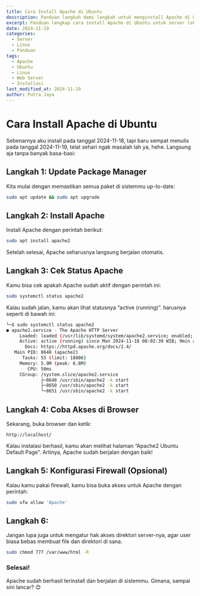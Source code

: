 ```yaml
---
title: Cara Install Apache di Ubuntu
description: Panduan langkah demi langkah untuk menginstall Apache di Ubuntu, mulai dari update sistem hingga cek status server.
excerpt: Panduan lengkap cara install Apache di Ubuntu untuk server lokal.
date: 2024-11-19
categories:
  - Server
  - Linux
  - Panduan
tags:
  - Apache
  - Ubuntu
  - Linux
  - Web Server
  - Installasi
last_modified_at: 2024-11-19
author: Putra Jaya
---
```

# Cara Install Apache di Ubuntu
Sebenarnya aku install pada tanggal 2024-11-18, tapi baru sempat menulis pada tanggal 2024-11-19, telat sehari ngak masalah lah ya, hehe.
Langsung aja tanpa banyak basa-basi:

## Langkah 1: Update Package Manager
Kita mulai dengan memastikan semua paket di sistemmu up-to-date:
```bash
sudo apt update && sudo apt upgrade
```

## Langkah 2: Install Apache
Install Apache dengan perintah berikut:
```bash
sudo apt install apache2
```

Setelah selesai, Apache seharusnya langsung berjalan otomatis.

## Langkah 3: Cek Status Apache
Kamu bisa cek apakah Apache sudah aktif dengan perintah ini:
```bash
sudo systemctl status apache2
```
Kalau sudah jalan, kamu akan lihat statusnya “active (running)”. harusnya seperti di bawah ini:
```bash
└─$ sudo systemctl status apache2
● apache2.service - The Apache HTTP Server
     Loaded: loaded (/usr/lib/systemd/system/apache2.service; enabled; preset: >
     Active: active (running) since Mon 2024-11-18 08:02:39 WIB; 9min ago
       Docs: https://httpd.apache.org/docs/2.4/
   Main PID: 8648 (apache2)
      Tasks: 55 (limit: 18806)
     Memory: 5.9M (peak: 6.8M)
        CPU: 50ms
     CGroup: /system.slice/apache2.service
             ├─8648 /usr/sbin/apache2 -k start
             ├─8650 /usr/sbin/apache2 -k start
             └─8651 /usr/sbin/apache2 -k start
```

## Langkah 4: Coba Akses di Browser
Sekarang, buka browser dan ketik:
```
http://localhost/
```
Kalau instalasi berhasil, kamu akan melihat halaman “Apache2 Ubuntu Default Page”. Artinya, Apache sudah berjalan dengan baik!

## Langkah 5: Konfigurasi Firewall (Opsional)
Kalau kamu pakai firewall, kamu bisa buka akses untuk Apache dengan perintah:
```bash
sudo ufw allow 'Apache'
```
## Langkah 6: 
Jangan lupa juga untuk mengatur hak akses direktori server-nya, agar user biasa bebas membuat file dan direktori di sana.
```bash
sudo chmod 777 /var/www/html -R
```
### Selesai!
Apache sudah berhasil terinstall dan berjalan di sistemmu. Gimana, sampai sini lancar? 😊